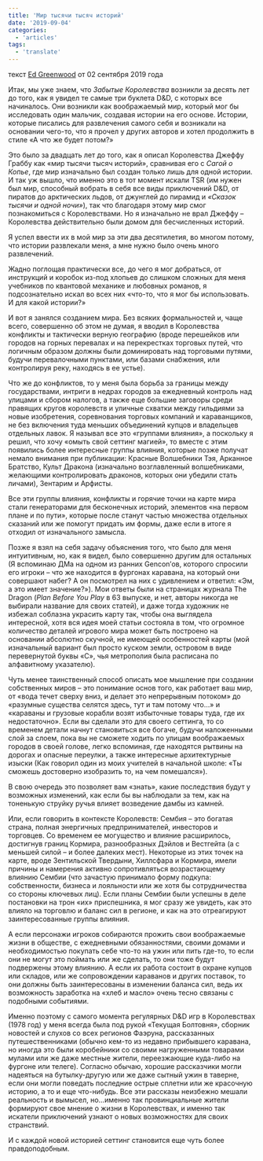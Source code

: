 ```yaml
---
title: 'Мир тысячи тысяч историй'
date: '2019-09-04'
categories:
  - 'articles'
tags:
  - 'translate'
---
```


текст [Ed Greenwood](https://vk.com/away.php?to=https://www.enworld.org/forum/member.php?7010779-Ed-Greenwood&cc_key=) от 02 сентября 2019 года

Итак, мы уже знаем, что *Забытые Королевства* возникли за десять лет до того, как я увидел те самые три буклета D&D, с которых все начиналось. Они возникли как воображаемый мир, который мог бы исследовать один мальчик, создавая истории на его основе. Истории, которые писались для развлечения самого себя и возникали на основании чего-то, что я прочел у других авторов и хотел продолжить в стиле «А что же будет потом?»

Это было за двадцать лет до того, как я описал Королевства Джеффу Граббу как «мир тысячи тысяч историй», сравнивая его с *Сагой о Копье*, где мир изначально был создан только лишь для одной истории. И так уж вышло, что именно это в тот момент искали TSR (им нужен был мир, способный вобрать в себя все виды приключений D&D, от пиратов до арктических льдов, от джунглей до пирамид и *«Сказок тысячи и одной ночи»*), так что благодаря этому мир смог познакомиться с Королевствами. Но я изначально не врал Джеффу – Королевства действительно были домом для бесчисленных историй.

Я успел ввести их в мой мир за эти два десятилетия, во многом потому, что истории развлекали меня, а мне нужно было очень много развлечений.

Жадно поглощая практически все, до чего я мог добраться, от инструкций и коробок из-под хлопьев до слишком сложных для меня учебников по квантовой механике и любовных романов, я подсознательно искал во всех них «что-то, что я мог бы использовать. И для какой истории?»

И вот я занялся созданием мира. Без всяких формальностей и, чаще всего, совершенно об этом не думая, я вводил в Королевства конфликты и тактически верную географию (вроде перешейков или городов на горных перевалах и на перекрестках торговых путей, что логичным образом должны были доминировать над торговыми путями, будучи перевалочными пунктами, или базами снабжения, или контролируя реку, находясь в ее устье).

Что же до конфликтов, то у меня была борьба за границы между государствами, интриги в недрах городов за ежедневный контроль над улицами и сбором налогов, а также еще большие заговоры среди правящих кругов королевств и уличные схватки между гильдиями за новые изобретения, соревнования торговых компаний и караванщиков, не без включения туда меньших объединений купцов и владельцев отдельных лавок. Я называл все это «группами влияния», а поскольку я решил, что хочу «омыть свой сеттинг магией», то вместе с этим появились более интересные группы влияния, которые позже получат немало внимания при публикации: Красные Волшебники Тэя, Арканное Братство, Культ Дракона (изначально возглавленный волшебниками, желающими контролировать драконов, которых они убедили стать личами), Зентарим и Арфисты.

Все эти группы влияния, конфликты и горячие точки на карте мира стали генераторами для бесконечных историй, элементов «на первом плане и по пути», которые после станут частью множества отдельных сказаний или же помогут придать им формы, даже если в итоге я отходил от изначального замысла.

Позже я взял на себя задачу объяснения того, что было для меня интуитивным, но, как я видел, было совершенно другим для остальных (Я вспоминаю ДМа на одном из ранних Gencon’ов, которого спросили его игроки – что же находится в фургонах каравана, на который они совершают набег? А он посмотрел на них с удивлением и ответил: «Эм, а это имеет значение?»). Мои ответы были на страницах журнала The Dragon (*Plan Before You Play* в 63 выпуске, и нет, авторы никогда не выбирали название для своих статей), и даже тогда художник не избежал соблазна украсить карту так, чтобы она выглядела интересной, хотя вся идея моей статьи состояла в том, что огромное количество деталей игрового мира может быть построено на основании абсолютно скучной, не имеющей особенностей карты (мой изначальный вариант был просто куском земли, островом в виде перевернутой буквы «С», чья метрополия была расписана по алфавитному указателю).

Чуть менее таинственный способ описать мое мышление при создании собственных миров – это понимание основ того, как работает ваш мир, от «вода течет сверху вниз, и делает это непрерывным потоком» до «разумные существа селятся здесь, тут и там потому что…» и «караваны и грузовые корабли возят избыточные товары туда, где их недостаточно». Если вы сделали это для своего сеттинга, то со временем детали начнут становиться все богаче, будучи наложенными слой за слоем, пока вы не сможете ходить по улицам воображаемых городов в своей голове, легко вспоминая, где находятся рытвины на дорогах и опасные переулки, а также интересные архитектурные изыски (Как говорил один из моих учителей в начальной школе: «Ты сможешь достоверно изобразить то, на чем помешался»).

В свою очередь это позволяет вам «знать», какие последствия будут у возможных изменений, как если бы вы наблюдали за тем, как на тоненькую струйку ручья влияет возведение дамбы из камней.

Или, если говорить в контексте Королевств: Сембия – это богатая страна, полная энергичных предпринимателей, инвесторов и торговцев. Со временем ее могущество и влияние расширилось, достигнув границ Кормира, разнообразных Дэйлов и Вестгейта (а с меньшей силой – и более далеких мест). Некоторые из этих точек на карте, вроде Зентильской Твердыни, Хиллсфара и Кормира, имели причины и намерения активно сопротивляться возрастающему влиянию Сембии (что зачастую принимало форму подкупа: собственности, бизнеса и лояльности или же хотя бы сотрудничества со стороны ключевых лиц). Если планы Сембии были успешны в деле постановки на трон «их» приспешника, я мог сразу же увидеть, как это влияло на торговлю и баланс сил в регионе, и как на это отреагируют заинтересованные группы влияния.

А если персонажи игроков собираются прожить свои воображаемые жизни в обществе, с ежедневными обязанностями, своими домами и необходимостью покупать себе что-то на ужин или пить где-то, то если они не могут это поймать или же сделать, то они тоже будут подвержены этому влиянию. А если их работа состоит в охране купцов или складов, или же сопровождении караванов и других поставок, то они должны быть заинтересованы в изменении баланса сил, ведь их возможность заработка на «хлеб и масло» очень тесно связаны с подобными событиями.

Именно поэтому с самого момента регулярных D&D игр в Королевствах (1978 год) у меня всегда была под рукой «Текущая Болтовня», сборник новостей и слухов со всех регионов Фаэруна, рассказанных путешественниками (обычно кем-то из недавно прибывшего каравана, но иногда это были коробейники со своими нагруженными товарами мулами или же даже местные жители, переезжающие куда-либо на фургоне или телеге). Согласно обычаю, хорошие рассказчики могли надеяться на бутылку-другую или же даже сытный ужин в таверне, если они могли поведать последние острые сплетни или же красочную историю, а то и еще что-нибудь. Все эти рассказы неизбежно мешали реальность и вымысел, но…именно так провинциальные жители формируют свое мнение о жизни в Королевствах, и именно так искатели приключений узнают о новых возможностях для своих странствий.

И с каждой новой историей сеттинг становится еще чуть более правдоподобным.
